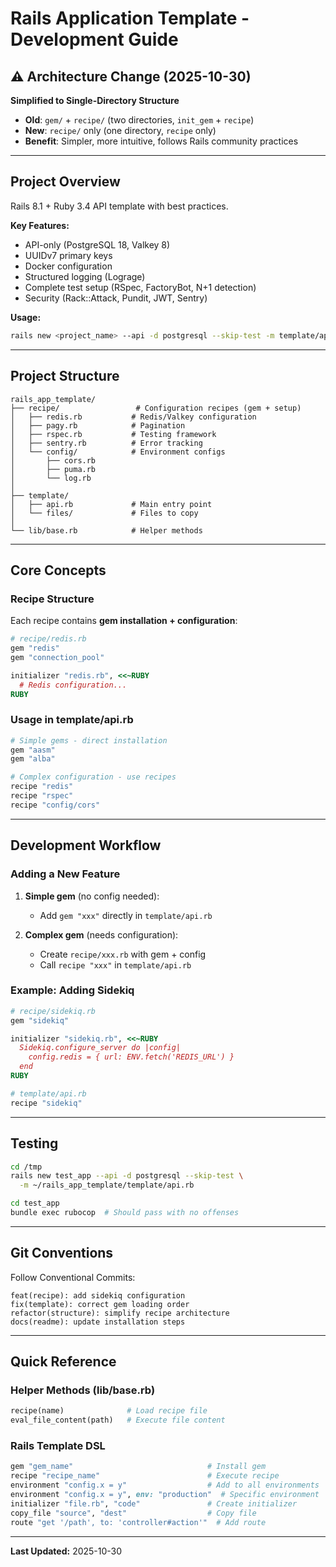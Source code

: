 # Rails Application Template - Development Guide

## ⚠️ Architecture Change (2025-10-30)

**Simplified to Single-Directory Structure**

- **Old**: `gem/` + `recipe/` (two directories, `init_gem` + `recipe`)
- **New**: `recipe/` only (one directory, `recipe` only)
- **Benefit**: Simpler, more intuitive, follows Rails community practices

---

## Project Overview

Rails 8.1 + Ruby 3.4 API template with best practices.

**Key Features:**
- API-only (PostgreSQL 18, Valkey 8)
- UUIDv7 primary keys
- Docker configuration
- Structured logging (Lograge)
- Complete test setup (RSpec, FactoryBot, N+1 detection)
- Security (Rack::Attack, Pundit, JWT, Sentry)

**Usage:**
```bash
rails new <project_name> --api -d postgresql --skip-test -m template/api.rb
```

---

## Project Structure

```
rails_app_template/
├── recipe/                 # Configuration recipes (gem + setup)
│   ├── redis.rb           # Redis/Valkey configuration
│   ├── pagy.rb            # Pagination
│   ├── rspec.rb           # Testing framework
│   ├── sentry.rb          # Error tracking
│   └── config/            # Environment configs
│       ├── cors.rb
│       ├── puma.rb
│       └── log.rb
│
├── template/
│   ├── api.rb             # Main entry point
│   └── files/             # Files to copy
│
└── lib/base.rb            # Helper methods
```

---

## Core Concepts

### Recipe Structure

Each recipe contains **gem installation + configuration**:

```ruby
# recipe/redis.rb
gem "redis"
gem "connection_pool"

initializer "redis.rb", <<~RUBY
  # Redis configuration...
RUBY
```

### Usage in template/api.rb

```ruby
# Simple gems - direct installation
gem "aasm"
gem "alba"

# Complex configuration - use recipes
recipe "redis"
recipe "rspec"
recipe "config/cors"
```

---

## Development Workflow

### Adding a New Feature

1. **Simple gem** (no config needed):
   - Add `gem "xxx"` directly in `template/api.rb`

2. **Complex gem** (needs configuration):
   - Create `recipe/xxx.rb` with gem + config
   - Call `recipe "xxx"` in `template/api.rb`

### Example: Adding Sidekiq

```ruby
# recipe/sidekiq.rb
gem "sidekiq"

initializer "sidekiq.rb", <<~RUBY
  Sidekiq.configure_server do |config|
    config.redis = { url: ENV.fetch('REDIS_URL') }
  end
RUBY
```

```ruby
# template/api.rb
recipe "sidekiq"
```

---

## Testing

```bash
cd /tmp
rails new test_app --api -d postgresql --skip-test \
  -m ~/rails_app_template/template/api.rb

cd test_app
bundle exec rubocop  # Should pass with no offenses
```

---

## Git Conventions

Follow Conventional Commits:

```
feat(recipe): add sidekiq configuration
fix(template): correct gem loading order
refactor(structure): simplify recipe architecture
docs(readme): update installation steps
```

---

## Quick Reference

### Helper Methods (lib/base.rb)

```ruby
recipe(name)              # Load recipe file
eval_file_content(path)   # Execute file content
```

### Rails Template DSL

```ruby
gem "gem_name"                              # Install gem
recipe "recipe_name"                        # Execute recipe
environment "config.x = y"                  # Add to all environments
environment "config.x = y", env: "production"  # Specific environment
initializer "file.rb", "code"               # Create initializer
copy_file "source", "dest"                  # Copy file
route "get '/path', to: 'controller#action'"  # Add route
```

---

**Last Updated:** 2025-10-30
